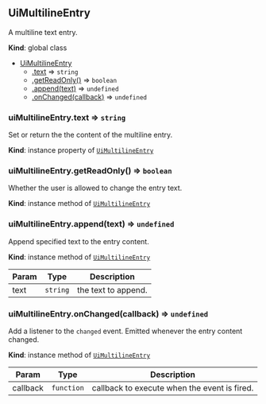 <a name="UiMultilineEntry"></a>

## UiMultilineEntry
A multiline text entry.

**Kind**: global class  

* [UiMultilineEntry](#UiMultilineEntry)
    * [.text](#UiMultilineEntry+text) ⇒ <code>string</code>
    * [.getReadOnly()](#UiMultilineEntry+getReadOnly) ⇒ <code>boolean</code>
    * [.append(text)](#UiMultilineEntry+append) ⇒ <code>undefined</code>
    * [.onChanged(callback)](#UiMultilineEntry+onChanged) ⇒ <code>undefined</code>

<a name="UiMultilineEntry+text"></a>

### uiMultilineEntry.text ⇒ <code>string</code>
Set or return the the content of the multiline entry.

**Kind**: instance property of [<code>UiMultilineEntry</code>](#UiMultilineEntry)  
<a name="UiMultilineEntry+getReadOnly"></a>

### uiMultilineEntry.getReadOnly() ⇒ <code>boolean</code>
Whether the user is allowed to change the entry text.

**Kind**: instance method of [<code>UiMultilineEntry</code>](#UiMultilineEntry)  
<a name="UiMultilineEntry+append"></a>

### uiMultilineEntry.append(text) ⇒ <code>undefined</code>
Append specified text to the entry content.

**Kind**: instance method of [<code>UiMultilineEntry</code>](#UiMultilineEntry)  

| Param | Type | Description |
| --- | --- | --- |
| text | <code>string</code> | the text to append. |

<a name="UiMultilineEntry+onChanged"></a>

### uiMultilineEntry.onChanged(callback) ⇒ <code>undefined</code>
Add a listener to the `changed` event. Emitted whenever the entry content changed.

**Kind**: instance method of [<code>UiMultilineEntry</code>](#UiMultilineEntry)  

| Param | Type | Description |
| --- | --- | --- |
| callback | <code>function</code> | callback to execute when the event is fired. |

